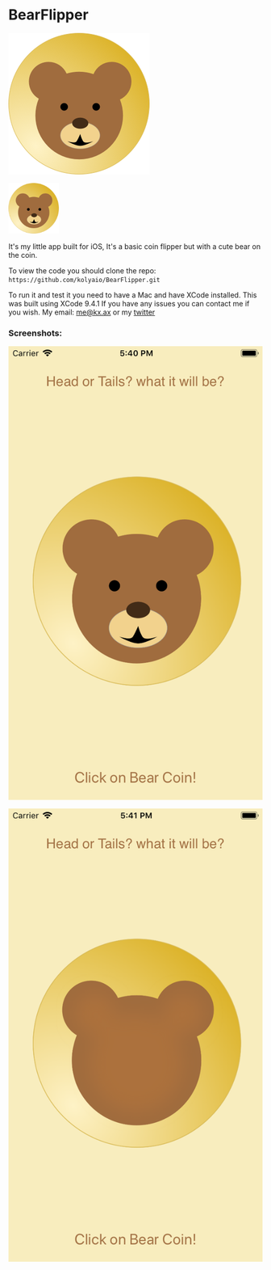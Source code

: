 # BearFlipper
![BearFlipper](https://raw.githubusercontent.com/kolyaio/BearFlipper/master/Logo.png)

<img src="https://raw.githubusercontent.com/kolyaio/BearFlipper/master/Logo.png" alt="Bear Flipper" width="100">

It's my little app built for iOS, It's a basic coin flipper but with a cute bear on the coin. 

To view the code you should clone the repo:
`https://github.com/kolyaio/BearFlipper.git` 

To run it and test it you need to have a Mac and have XCode installed. 
This was built using XCode 9.4.1
If you have any issues you can contact me if you wish.
My email: [me@kx.ax](mailto:me@kx.ax) or my [twitter](https://twitter.com/kolyaio)


### Screenshots:

![BearFlipper Screenshoot 1](https://raw.githubusercontent.com/kolyaio/BearFlipper/master/screenshot1.png)

![BearFlipper Screenshoot 1](https://raw.githubusercontent.com/kolyaio/BearFlipper/master/screenshot2.png)
